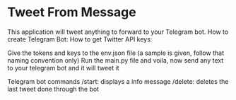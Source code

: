 # Tweet From Message
This application will tweet anything to forward to your Telegram bot.
How to create Telegram Bot:
How to get Twitter API keys: 

Give the tokens and keys to the env.json file (a sample is given, follow that naming convention only)
Run the main.py file and voila, now send any text to your telegram bot and it will tweet it

Telegram bot commands
/start: displays a info message
/delete: deletes the last tweet done through the bot